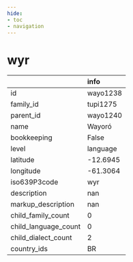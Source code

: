 ```yaml
---
hide:
- toc
- navigation
---
```

# wyr
|                      | info     |
|:---------------------|:---------|
| id                   | wayo1238 |
| family_id            | tupi1275 |
| parent_id            | wayo1240 |
| name                 | Wayoró   |
| bookkeeping          | False    |
| level                | language |
| latitude             | -12.6945 |
| longitude            | -61.3064 |
| iso639P3code         | wyr      |
| description          | nan      |
| markup_description   | nan      |
| child_family_count   | 0        |
| child_language_count | 0        |
| child_dialect_count  | 2        |
| country_ids          | BR       |